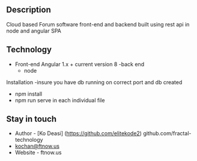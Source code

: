 
## Description

Cloud based Forum software front-end and backend built using rest api in node and angular SPA 

## Technology


- Front-end 
        Angular 1.x + current version 8
-back end 
    - node 

Installation
-insure you have db running on correct port and db created
- npm install
- npm run serve in each individual file 
## Stay in touch

- Author - [Ko Deasi] (https://github.com/elitekode2) github.com/fractal-technology
- kochan@ftnow.us
- Website -  ftnow.us
 